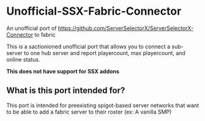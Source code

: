 # Unofficial-SSX-Fabric-Connector
An unofficial port of https://github.com/ServerSelectorX/ServerSelectorX-Connector to fabric

This is a sactionioned unofficial port that allows you to connect a sub-server to one hub server and report playercount, max playercount, and online status.

**This does not have support for SSX addons**

## What is this port intended for?
This port is intended for preexisting spigot-based server networks that want to be able to add a fabric server to their roster (ex: A vanilla SMP)
